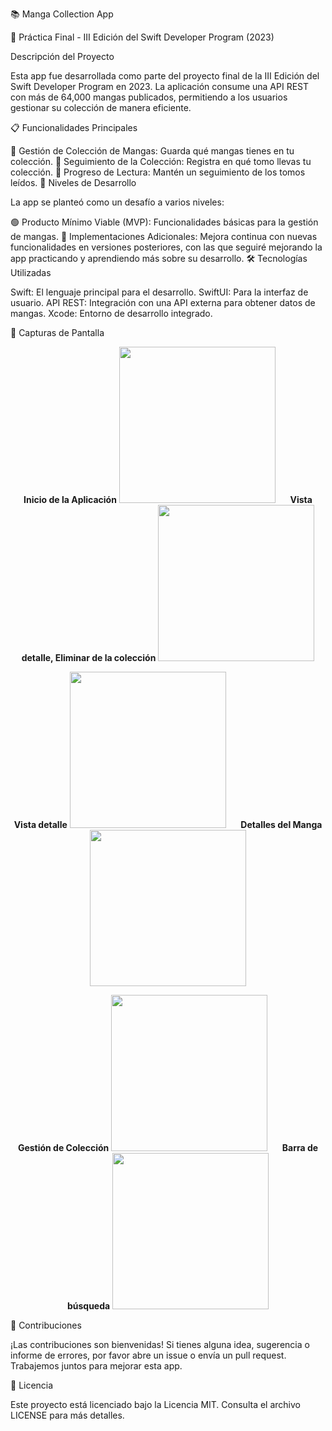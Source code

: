 📚 Manga Collection App

🚀 Práctica Final - III Edición del Swift Developer Program (2023)

Descripción del Proyecto

Esta app fue desarrollada como parte del proyecto final de la III Edición del Swift Developer Program en 2023. La aplicación consume una API REST con más de 64,000 mangas publicados, permitiendo a los usuarios gestionar su colección de manera eficiente.

📋 Funcionalidades Principales

📖 Gestión de Colección de Mangas: Guarda qué mangas tienes en tu colección.
🔢 Seguimiento de la Colección: Registra en qué tomo llevas tu colección.
📘 Progreso de Lectura: Mantén un seguimiento de los tomos leídos.
🔧 Niveles de Desarrollo

La app se planteó como un desafío a varios niveles:

🟢 Producto Mínimo Viable (MVP): Funcionalidades básicas para la gestión de mangas.
🚀 Implementaciones Adicionales: Mejora continua con nuevas funcionalidades en versiones posteriores, con las que seguiré mejorando la app practicando y aprendiendo más sobre su desarrollo.
🛠️ Tecnologías Utilizadas

Swift: El lenguaje principal para el desarrollo.
SwiftUI: Para la interfaz de usuario.
API REST: Integración con una API externa para obtener datos de mangas.
Xcode: Entorno de desarrollo integrado.



📸 Capturas de Pantalla
<p align="center">
  <b>Inicio de la Aplicación</b>
  <img src="https://github.com/gliadev/TheMangaKeeper/assets/78279221/1ff23fa8-3945-41a8-9753-2e9f8def348b" width="250" />
  &nbsp;&nbsp;&nbsp;&nbsp;
  <b>Vista detalle, Eliminar de la colección</b>
  <img src="https://github.com/gliadev/TheMangaKeeper/assets/78279221/60f6e354-1233-4b7e-9b33-4926c22be68d" width="250" />
</p>
<p align="center">
  <b>Vista detalle</b>
  <img src="https://github.com/gliadev/TheMangaKeeper/assets/78279221/7b5dbe8c-8730-4b33-b648-5b940a23b777" width="250" />
  &nbsp;&nbsp;&nbsp;&nbsp;
  <b>Detalles del Manga</b>
  <img src="https://github.com/gliadev/TheMangaKeeper/assets/78279221/1cea03ef-5d82-45eb-b7c4-300eac991bc6" width="250" />
</p>
<p align="center">
  <b>Gestión de Colección</b>
  <img src="https://github.com/gliadev/TheMangaKeeper/assets/78279221/8cb96f4e-f5a4-4a04-9fd8-9274b7bd2e02" width="250" />
  &nbsp;&nbsp;&nbsp;&nbsp;
  <b>Barra de búsqueda</b>
  <img src="https://github.com/gliadev/TheMangaKeeper/assets/78279221/d4bbfa76-d5b0-4fe0-bece-fa4fbc1679c4" width="250" />
</p>

📢 Contribuciones

¡Las contribuciones son bienvenidas! Si tienes alguna idea, sugerencia o informe de errores, por favor abre un issue o envía un pull request. Trabajemos juntos para mejorar esta app.

📄 Licencia

Este proyecto está licenciado bajo la Licencia MIT. Consulta el archivo LICENSE para más detalles.




